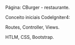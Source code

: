 Página: CBurger - restaurante.

Conceito iniciais CodeIgniter4:

Routes, Controller, Views.

HTLM, CSS, Bootstrap. 
